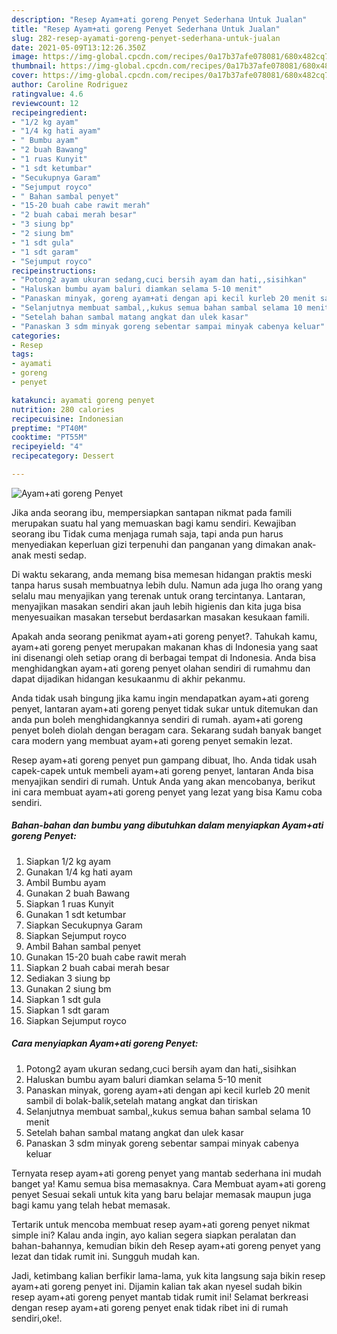 ```yaml
---
description: "Resep Ayam+ati goreng Penyet Sederhana Untuk Jualan"
title: "Resep Ayam+ati goreng Penyet Sederhana Untuk Jualan"
slug: 282-resep-ayamati-goreng-penyet-sederhana-untuk-jualan
date: 2021-05-09T13:12:26.350Z
image: https://img-global.cpcdn.com/recipes/0a17b37afe078081/680x482cq70/ayamati-goreng-penyet-foto-resep-utama.jpg
thumbnail: https://img-global.cpcdn.com/recipes/0a17b37afe078081/680x482cq70/ayamati-goreng-penyet-foto-resep-utama.jpg
cover: https://img-global.cpcdn.com/recipes/0a17b37afe078081/680x482cq70/ayamati-goreng-penyet-foto-resep-utama.jpg
author: Caroline Rodriguez
ratingvalue: 4.6
reviewcount: 12
recipeingredient:
- "1/2 kg ayam"
- "1/4 kg hati ayam"
- " Bumbu ayam"
- "2 buah Bawang"
- "1 ruas Kunyit"
- "1 sdt ketumbar"
- "Secukupnya Garam"
- "Sejumput royco"
- " Bahan sambal penyet"
- "15-20 buah cabe rawit merah"
- "2 buah cabai merah besar"
- "3 siung bp"
- "2 siung bm"
- "1 sdt gula"
- "1 sdt garam"
- "Sejumput royco"
recipeinstructions:
- "Potong2 ayam ukuran sedang,cuci bersih ayam dan hati,,sisihkan"
- "Haluskan bumbu ayam baluri diamkan selama 5-10 menit"
- "Panaskan minyak, goreng ayam+ati dengan api kecil kurleb 20 menit sambil di bolak-balik,setelah matang angkat dan tiriskan"
- "Selanjutnya membuat sambal,,kukus semua bahan sambal selama 10 menit"
- "Setelah bahan sambal matang angkat dan ulek kasar"
- "Panaskan 3 sdm minyak goreng sebentar sampai minyak cabenya keluar"
categories:
- Resep
tags:
- ayamati
- goreng
- penyet

katakunci: ayamati goreng penyet 
nutrition: 280 calories
recipecuisine: Indonesian
preptime: "PT40M"
cooktime: "PT55M"
recipeyield: "4"
recipecategory: Dessert

---
```



![Ayam+ati goreng Penyet](https://img-global.cpcdn.com/recipes/0a17b37afe078081/680x482cq70/ayamati-goreng-penyet-foto-resep-utama.jpg)

Jika anda seorang ibu, mempersiapkan santapan nikmat pada famili merupakan suatu hal yang memuaskan bagi kamu sendiri. Kewajiban seorang ibu Tidak cuma menjaga rumah saja, tapi anda pun harus menyediakan keperluan gizi terpenuhi dan panganan yang dimakan anak-anak mesti sedap.

Di waktu  sekarang, anda memang bisa memesan hidangan praktis meski tanpa harus susah membuatnya lebih dulu. Namun ada juga lho orang yang selalu mau menyajikan yang terenak untuk orang tercintanya. Lantaran, menyajikan masakan sendiri akan jauh lebih higienis dan kita juga bisa menyesuaikan masakan tersebut berdasarkan masakan kesukaan famili. 



Apakah anda seorang penikmat ayam+ati goreng penyet?. Tahukah kamu, ayam+ati goreng penyet merupakan makanan khas di Indonesia yang saat ini disenangi oleh setiap orang di berbagai tempat di Indonesia. Anda bisa menghidangkan ayam+ati goreng penyet olahan sendiri di rumahmu dan dapat dijadikan hidangan kesukaanmu di akhir pekanmu.

Anda tidak usah bingung jika kamu ingin mendapatkan ayam+ati goreng penyet, lantaran ayam+ati goreng penyet tidak sukar untuk ditemukan dan anda pun boleh menghidangkannya sendiri di rumah. ayam+ati goreng penyet boleh diolah dengan beragam cara. Sekarang sudah banyak banget cara modern yang membuat ayam+ati goreng penyet semakin lezat.

Resep ayam+ati goreng penyet pun gampang dibuat, lho. Anda tidak usah capek-capek untuk membeli ayam+ati goreng penyet, lantaran Anda bisa menyajikan sendiri di rumah. Untuk Anda yang akan mencobanya, berikut ini cara membuat ayam+ati goreng penyet yang lezat yang bisa Kamu coba sendiri.

<!--inarticleads1-->

##### Bahan-bahan dan bumbu yang dibutuhkan dalam menyiapkan Ayam+ati goreng Penyet:

1. Siapkan 1/2 kg ayam
1. Gunakan 1/4 kg hati ayam
1. Ambil  Bumbu ayam
1. Gunakan 2 buah Bawang
1. Siapkan 1 ruas Kunyit
1. Gunakan 1 sdt ketumbar
1. Siapkan Secukupnya Garam
1. Siapkan Sejumput royco
1. Ambil  Bahan sambal penyet
1. Gunakan 15-20 buah cabe rawit merah
1. Siapkan 2 buah cabai merah besar
1. Sediakan 3 siung bp
1. Gunakan 2 siung bm
1. Siapkan 1 sdt gula
1. Siapkan 1 sdt garam
1. Siapkan Sejumput royco




<!--inarticleads2-->

##### Cara menyiapkan Ayam+ati goreng Penyet:

1. Potong2 ayam ukuran sedang,cuci bersih ayam dan hati,,sisihkan
1. Haluskan bumbu ayam baluri diamkan selama 5-10 menit
1. Panaskan minyak, goreng ayam+ati dengan api kecil kurleb 20 menit sambil di bolak-balik,setelah matang angkat dan tiriskan
1. Selanjutnya membuat sambal,,kukus semua bahan sambal selama 10 menit
1. Setelah bahan sambal matang angkat dan ulek kasar
1. Panaskan 3 sdm minyak goreng sebentar sampai minyak cabenya keluar




Ternyata resep ayam+ati goreng penyet yang mantab sederhana ini mudah banget ya! Kamu semua bisa memasaknya. Cara Membuat ayam+ati goreng penyet Sesuai sekali untuk kita yang baru belajar memasak maupun juga bagi kamu yang telah hebat memasak.

Tertarik untuk mencoba membuat resep ayam+ati goreng penyet nikmat simple ini? Kalau anda ingin, ayo kalian segera siapkan peralatan dan bahan-bahannya, kemudian bikin deh Resep ayam+ati goreng penyet yang lezat dan tidak rumit ini. Sungguh mudah kan. 

Jadi, ketimbang kalian berfikir lama-lama, yuk kita langsung saja bikin resep ayam+ati goreng penyet ini. Dijamin kalian tak akan nyesel sudah bikin resep ayam+ati goreng penyet mantab tidak rumit ini! Selamat berkreasi dengan resep ayam+ati goreng penyet enak tidak ribet ini di rumah sendiri,oke!.

